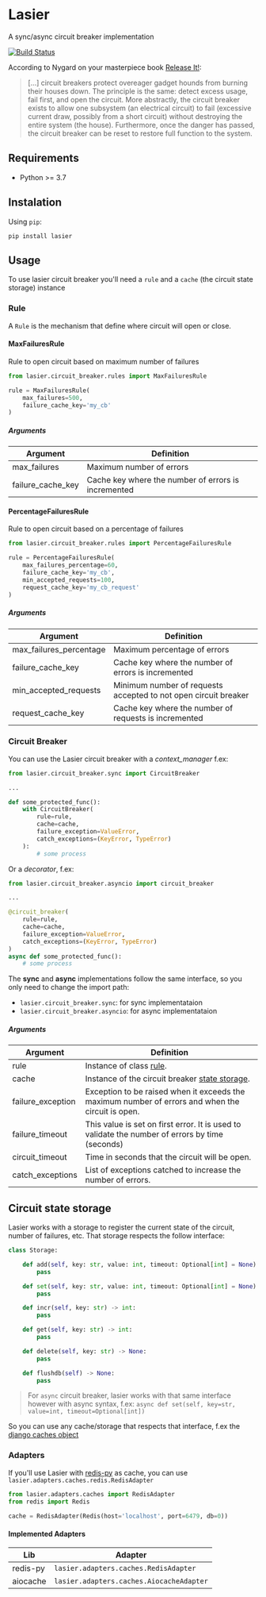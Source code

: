 # Lasier
A sync/async circuit breaker implementation

[![Build Status](https://travis-ci.org/luizalabs/lasier.svg?branch=master)](https://travis-ci.org/luizalabs/lasier)

According to Nygard on your masterpiece book [Release It!](http://pragprog.com/titles/mnee/release-it):

> [...] circuit breakers protect overeager gadget hounds from burning their houses down. The principle is the same: detect excess usage, fail first, and open the circuit. More abstractly, the circuit breaker exists to allow one subsystem (an electrical circuit) to fail (excessive current draw, possibly from a short circuit) without destroying the entire system (the house). Furthermore, once the danger has passed, the circuit breaker can be reset to restore full function to the system.

## Requirements
* Python >= 3.7

## Instalation
Using `pip`:

```
pip install lasier
```

## Usage
To use lasier circuit breaker you'll need a `rule` and a `cache` (the circuit state storage) instance

### Rule
A `Rule` is the mechanism that define where circuit will open or close.

#### MaxFailuresRule
Rule to open circuit based on maximum number of failures

```python
from lasier.circuit_breaker.rules import MaxFailuresRule

rule = MaxFailuresRule(
    max_failures=500,
    failure_cache_key='my_cb'
)
```

##### Arguments
| Argument | Definition |
|----------|------------|
| max\_failures | Maximum number of errors |
| failure\_cache\_key | Cache key where the number of errors is incremented |

#### PercentageFailuresRule
Rule to open circuit based on a percentage of failures

```python
from lasier.circuit_breaker.rules import PercentageFailuresRule

rule = PercentageFailuresRule(
    max_failures_percentage=60,
    failure_cache_key='my_cb',
    min_accepted_requests=100,
    request_cache_key='my_cb_request'
)
```

##### Arguments
| Argument | Definition |
|----------|------------|
| max\_failures\_percentage | Maximum percentage of errors |
| failure\_cache\_key | Cache key where the number of errors is incremented |
| min\_accepted\_requests | Minimum number of requests accepted to not open circuit breaker |
| request\_cache\_key | Cache key where the number of requests is incremented |

### Circuit Breaker
You can use the Lasier circuit breaker with a *context\_manager* f.ex:

```python
from lasier.circuit_breaker.sync import CircuitBreaker

...

def some_protected_func():
    with CircuitBreaker(
        rule=rule,
        cache=cache,
        failure_exception=ValueError,
        catch_exceptions=(KeyError, TypeError)
    ):
        # some process
```
Or a _decorator_, f.ex:

```python
from lasier.circuit_breaker.asyncio import circuit_breaker

...

@circuit_breaker(
    rule=rule,
    cache=cache,
    failure_exception=ValueError,
    catch_exceptions=(KeyError, TypeError)
)
async def some_protected_func():
    # some process
```

The **sync** and **async** implementations follow the same interface, so you only need to change the import path:

* `lasier.circuit_breaker.sync`: for sync implementataion
* `lasier.circuit_breaker.asyncio`: for async implementataion

##### Arguments
| Argument | Definition |
|----------|------------|
| rule | Instance of class [rule](https://github.com/luizalabs/lasier#rule). |
| cache | Instance of the circuit breaker [state storage](https://github.com/luizalabs/lasier#circuit-state-storage). |
| failure\_exception | Exception to be raised when it exceeds the maximum number of errors and when the circuit is open. |
| failure\_timeout | This value is set on first error. It is used to validate the number of errors by time (seconds) |
| circuit\_timeout | Time in seconds that the circuit will be open. |
| catch\_exceptions | List of exceptions catched to increase the number of errors. |

## Circuit state storage
Lasier works with a storage to register the current state of the circuit, number of failures, etc. That storage respects the follow interface:

```python
class Storage:

    def add(self, key: str, value: int, timeout: Optional[int] = None) -> None:
        pass

    def set(self, key: str, value: int, timeout: Optional[int] = None) -> None:
        pass

    def incr(self, key: str) -> int:
        pass

    def get(self, key: str) -> int:
        pass

    def delete(self, key: str) -> None:
        pass

    def flushdb(self) -> None:
        pass
```

> For `async` circuit breaker, lasier works with that same interface however with async syntax, f.ex: `async def set(self, key=str, value=int, timeout=Optional[int])`

So you can use any cache/storage that respects that interface, f.ex the [django caches object](https://docs.djangoproject.com/en/3.0/topics/cache/)

### Adapters
If you'll use Lasier with [redis-py](https://github.com/andymccurdy/redis-py) as cache, you can use `lasier.adapters.caches.redis.RedisAdapter`

```python
from lasier.adapters.caches import RedisAdapter
from redis import Redis

cache = RedisAdapter(Redis(host='localhost', port=6479, db=0))
```

#### Implemented Adapters
| Lib | Adapter |
| --- | --- |
| redis-py | `lasier.adapters.caches.RedisAdapter`|
| aiocache | `lasier.adapters.caches.AiocacheAdapter`|
